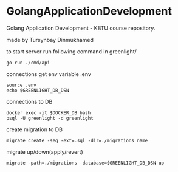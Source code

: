 # GolangApplicationDevelopment
Golang Application Development - KBTU course repository.

made by Tursynbay Dinmukhamed

to start server run following command in greenlight/
```shell
go run ./cmd/api 
```

connections get env variable .env
```shell
source .env 
echo $GREENLIGHT_DB_DSN
```

connections to DB
```shell
docker exec -it $DOCKER_DB bash
psql -U greenlight -d greenlight
```

create migration to DB
```shell
migrate create -seq -ext=.sql -dir=./migrations name
```

migrate up/down(apply/revert)
```shell
migrate -path=./migrations -database=$GREENLIGHT_DB_DSN up
```
